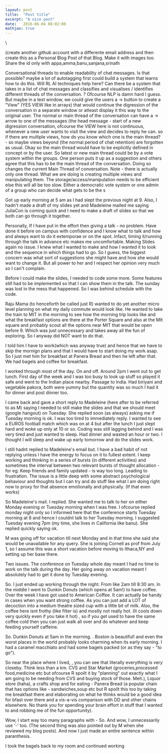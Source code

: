 ```yaml
---
layout: post
title:  "Post title"
excerpt: "A nice post"
date:   2016-06-04 08:02:00
mathjax: true
---
```

\

(create another github account with a differente email address and then create this as a Personal Blog Post of that Blog. Make it with images too. Share the id only with appa,amma,banu,sanjana,srinath 

Conversational threads to enable readability of chat messages. Is that possible? maybe a lot of autotagging first could build a system that learns how to do this. Will RL AI techniques help here? Can there be a system that takes in a list of chat messages and classifies and visualises / identifies different threads of the conversation. ? Ofcourse NLP is damn hard I guess. But maybe in a text window, we could give the users a -> button to create a "View" (YES VIEW like in arrays) that would continue the digression of the conversation in a separate window or atleast display it this way to the original user. The normal or main thread of the conversation can have a -> arrow to one of the messages (the head message - start of a new digression conversation, ofcourse the VIEW here is not continuous, whenever a new user wants to visit the view and decides to reply he can. so if there are multiple views, how do you know which one is the main thread? - so maybe views beyond (the normal period of chat retention) are forgotten as usual. Okay so the main thread would have to be explicitly defined in concept or by the user. So latest or new main thread could be by a vote system within the groups. One person puts it up as a suggestion and others agree that this has to be the main thread of the conversation. Doing so changes the current Main Thread of conversation. Note - there is actually only one thread. What we are doing is creating multiple views and manipulating them. The storage/access/manipulation needs to be efficient else this will all be too slow. Either a democratic vote system or one admin of a group who can decide what gets to be the s

Got up early morning at 5 am as I had slept the previous night at 9. 
Also, I hadn't made a draft of my slides yet and Madeleine mailed me saying JuliaCon is coming quick and I need to make a draft of slides so that we both can go through it together. 

Personally, If I have put in the effort then giving a talk - no problem. Have done it before on campus with confidence and I know what to talk and how and always want to do it extemporae or on the spot. Infact, timing it/running through the talk in advance etc makes me uncomfortable. Making Slides again no issue. I knew what I wanted to make and how I wanted it to look and the sequence in which things had to go. So I guess, the biggest concern was what sort of suggestions she might have and how she would want to change it. But all power to her and I respect her opinion very much so I can't complain. 

Before I could make the slides, I needed to code some more. Some features still had to be implemented so that I can show them in the talk. The sunday was lost in the mess that happened. So I was behind schedule with the code. 

Raju  Mama (to henceforth be called just R) wanted to do yet another micro level planning on what my daily commute would look like. He wanted to take the train to MIT in the morning to see how the morning trip looks like and what the breakfast options are there at the Porter Square and also at the MIt square and probably scout all the options near MIT that would be open before 9. Which was just unnecessary and takes away all the fun of exploring. So I anyway did NOT want to do that. 

I told him I have to work(which was anyway true) and hence that we have to skip the mornign plans and that I would have to start doing my work asap. So I just met him for breakfast at Panera Bread and then he left after that. We had bagels and coffee for breakfast. 

I worked through most of the day. On and off. Around 2pm I went out to get lunch. First day of the week and I was too busy to look up stuff so played it safe and went to the Indian place nearby. Passage to India. Had biriyani and vegetable pakora, both were yummy but the quantity was so much I had it for dinner and post dinner too. 

I came back and gave a short reply to Madeleine (here after to be referred to as M) saying I needed to still make the slides and that we should meet (google hangout) on Tuesday. She replied soon (as always) asking me if Tuesday morning is ok. I was too tired to immediately reply. I wanted to see a EUROS football match which was on at 4 but after the lunch I just slept hard and woke up only at 10 or so. Coding was still lagging behind and I was very tired and just wanted to sleep. Had dinner and wasted an hour or two. I thought I will sleep and wake up early tomorrow and do the slides work. 

I still hadnt replied to Madeleine's email but. I have a bad habit of not replying unless I have the energy to focus on it to fullest extent. I keep working and thinking in a series of bursts (in different activities) and sometimes the interval between two relevant bursts of thought allocation - for eg: Keep friends and family updated - is way too long. Leading to frustration. The issue is a little deep with some abstract psychological behaviour and thoughts but I can try and do stuff like what I am doing right now to proxy for that absence emotionally and physically. (If that even works)

So Madeleine's mail. I replied. She wanted me to talk to her on either Monday evening or Tuesday morning when I was free. I ofcourse replied monday night only so I informed here that the conference starts Tuesday morning at 8 and hence I couldnt talk to her Tuesday morning. I suggested Tuesday evening 7pm (my time, she lives in California like banu). She replied quickly saying ok. 

M was going off for vacation till next Monday and in that time she said she would be unavailable for any query. She is joining Cornell as prof from July 1, so I assume this was a short vacation before moving to Ithaca,NY and setting up her base there. 

Two issues. The conference on Tuesday whole day meant I had no time to work on the talk during the day. Her going away on vacation meant I absolutely had to get it done by Tuesday evening. 

So. I just ended up working through the night. From like 2am till 8:30 am. In the middle I went to Dunkin Donuts (which opens at 5am!) to have coffee. Over the week I have got used to American Coffee. It can actually be handy in cases when you want strong coffee. As you can just add a LOT of decoction into a medium theatre sized cup with a little bit of milk. Also, the coffee here isnt frothy (like filter is) and mostly not really hot. (It cools down very quickly even if you take it hot) , so if you get used to have the same coffee cold then you can just walk all over and do whatever and keep feeding yourself caffeine. 

So. Dunkin Donuts at 5am in the morning. <insert image>. Boston is beautiful! and even the worst places in the world probably looks charming when its early morning. I had a caramel macchiato and had some bagels packed (or as they say - "to go").

So near the place where I lived, <insert image of google map>, 
you can see that literally everything is very closeby. Think less than a km. CVS and Star Market (groceries,processed food,medicine etc but ofcourse R spoilt it by "planning" out exactly what I am going to be needing from CVS and buying stock of those. Meh.), Liquor store (haha), a crafts shop and for eating - Panera Bread (a popular chain that has options like - sandwiches,soup etc but R spoilt this too by taking me breakfast there and elaborating on what he thinks would be a good idea for bfast over there and a vis-a-vis comparison with DD and other chains elsewhere. No thank you for spending your brain effort in stuff that I wanted to and robbing me of the fun opportunity). 

Wow, I start way too many paragraphs with - So. And wow, I unnecessarily use '-' too. (The second thing was also pointed out by M when she reviewed my blog posts). And now I just made an entire sentence within paranthesis. 

I took the bagels back to my room and continued working 





